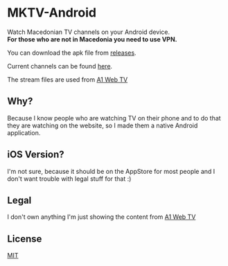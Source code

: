 # MKTV-Android

Watch Macedonian TV channels on your Android device.   
**For those who are not in Macedonia you need to use VPN.**

You can download the apk file from [releases](https://github.com/MartinStamenkovski/MKTV-Android/releases).

Current channels can be found [here](https://github.com/MartinStamenkovski/TV-JSON).

The stream files are used from [A1 Web TV](https://webtv.a1.mk/)

## Why?
Because I know people who are watching TV on their phone and to do that they are watching on the website, so I made them a native Android application.

## iOS Version?
I'm not sure, because it should be on the AppStore for most people and I don't want trouble with legal stuff for that :) 

## Legal
I don't own anything I'm just showing the content from [A1 Web TV](https://webtv.a1.mk/)

## License
[MIT](https://github.com/MartinStamenkovski/MKTV-Android/blob/master/LICENSE)
